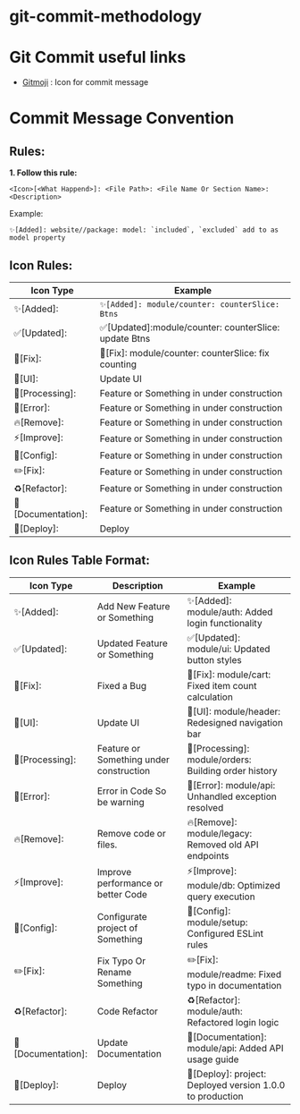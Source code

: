 # git-commit-methodology

# Git Commit useful links

- [Gitmoji](https://gitmoji.dev) : Icon for commit message

# Commit Message Convention

## Rules:

**1. Follow this rule:**

```
<Icon>[<What Happend>]: <File Path>: <File Name Or Section Name>: <Description>
```

Example:

```
✨[Added]: website//package: model: `included`, `excluded` add to as model property
```

## Icon Rules:

| Icon Type          | Example                                               |
| ------------------ | ----------------------------------------------------- |
| ✨[Added]:         | `✨[Added]: module/counter: counterSlice: Btns `      |
| ✅[Updated]:       | ✅[Updated]:module/counter: counterSlice: update Btns |
| 🐛[Fix]:           | 🐛[Fix]: module/counter: counterSlice: fix counting   |
| 💄[UI]:            | Update UI                                             |
| 🚧[Processing]:    | Feature or Something in under construction            |
| 🚨[Error]:         | Feature or Something in under construction            |
| 🔥[Remove]:        | Feature or Something in under construction            |
| ⚡️[Improve]:      | Feature or Something in under construction            |
| 🔧[Config]:        | Feature or Something in under construction            |
| ✏️[Fix]:           | Feature or Something in under construction            |
| ♻️[Refactor]:      | Feature or Something in under construction            |
| 📝[Documentation]: | Feature or Something in under construction            |
| 🚀[Deploy]:        | Deploy                                                |

## Icon Rules Table Format:

| Icon Type          | Description                                | Example                                                |
| ------------------ | ------------------------------------------ | ------------------------------------------------------ |
| ✨[Added]:         | Add New Feature or Something               | ✨[Added]: module/auth: Added login functionality      |
| ✅[Updated]:       | Updated Feature or Something               | ✅[Updated]: module/ui: Updated button styles          |
| 🐛[Fix]:           | Fixed a Bug                                | 🐛[Fix]: module/cart: Fixed item count calculation     |
| 💄[UI]:            | Update UI                                  | 💄[UI]: module/header: Redesigned navigation bar       |
| 🚧[Processing]:    | Feature or Something under construction    | 🚧[Processing]: module/orders: Building order history  |
| 🚨[Error]:         | Error in Code So be warning                | 🚨[Error]: module/api: Unhandled exception resolved    |
| 🔥[Remove]:        | Remove code or files.                      | 🔥[Remove]: module/legacy: Removed old API endpoints   |
| ⚡️[Improve]:      | Improve performance or better Code         | ⚡️[Improve]: module/db: Optimized query execution      |
| 🔧[Config]:        | Configurate project of Something           | 🔧[Config]: module/setup: Configured ESLint rules      |
| ✏️[Fix]:           | Fix Typo Or Rename Something               | ✏️[Fix]: module/readme: Fixed typo in documentation    |
| ♻️[Refactor]:      | Code Refactor                              | ♻️[Refactor]: module/auth: Refactored login logic      |
| 📝[Documentation]: | Update Documentation                      | 📝[Documentation]: module/api: Added API usage guide  |
| 🚀[Deploy]:        | Deploy                                     | 🚀[Deploy]: project: Deployed version 1.0.0 to production |